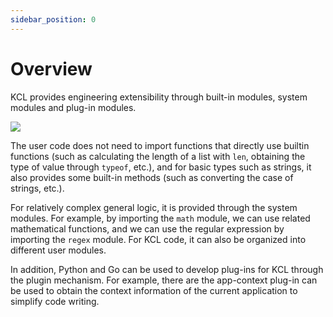 ```yaml
---
sidebar_position: 0
---
```


# Overview

KCL provides engineering extensibility through built-in modules, system modules and plug-in modules.

![](/img/docs/reference/lang/model/kcl-module.png)

The user code does not need to import functions that directly use builtin functions (such as calculating the length of a list with `len`, obtaining the type of value through `typeof`, etc.), and for basic types such as strings, it also provides some built-in methods (such as converting the case of strings, etc.).

For relatively complex general logic, it is provided through the system modules. For example, by importing the `math` module, we can use related mathematical functions, and we can use the regular expression by importing the `regex` module. For KCL code, it can also be organized into different user modules.

In addition, Python and Go can be used to develop plug-ins for KCL through the plugin mechanism. For example, there are the app-context plug-in can be used to obtain the context information of the current application to simplify code writing.
